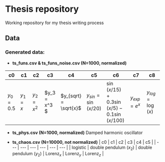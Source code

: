 # Thesis repository
Working repository for my thesis writing process

## Data

### Generated data:
- **ts_funs.csv & ts_funs_noise.csv (N=1000, normalized)**

| c0 | c1 | c2 | c3 | c4 | c5 | c6 | c7 | c8 |
| --- | --- | --- | --- | --- | --- | --- | --- | --- |
| $y_0 = 0.5$  | $y_1 = x$  | $y_2 = x^2$ | $y_3 = x^3 $ | $y_{sqrt} = \sqrt{x}$ | $y_{sin} = \sin (x/20)$ | $\sin (x/15) + 0.3 \sin (x/5) - 0.1 \sin (x/100)$ | $y_{exp} = e^x$ | $y_{log} = \log (x)$ |

- **ts_phys.csv (N=1000, normalized)**
Damped harmonic oscillator

- **ts_chaos.csv (N=10000, not normalized)**
| c0 | c1 | c2 | c3 | c4 | c5 |
| --- | --- | --- | --- | --- | --- |
| logistic | double pendulum ($x_2$) | double pendulum ($y_2$) | Lorenz$_x$ | Lorenz$_y$ | Lorenz$_z$ |
